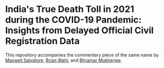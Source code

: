 # India's True Death Toll in 2021 during the COVID-19 Pandemic: Insights from Delayed Official Civil Registration Data

This repository accompanies the commentary piece of the same name by [Maxwell Salvatore](https://dbei.med.upenn.edu/staff/maxwell-salvatore-mph-phd/), [Brian Wahl](https://ysph.yale.edu/profile/brian-wahl/), and [Bhramar Mukherjee](https://ysph.yale.edu/profile/bhramar-mukherjee/).
